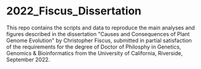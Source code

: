 # 2022_Fiscus_Dissertation
This repo contains the scripts and data to reproduce the main analyses and figures described in the dissertation "Causes and Consequences of Plant Genome Evolution" by Christopher Fiscus, submitted in partial satisfaction of the requirements for the degree of Doctor of Philosphy in Genetics, Genomics & Bioinformatics from the University of California, Riverside, September 2022.   
